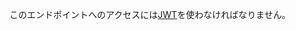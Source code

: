 このエンドポイントへのアクセスには[JWT](/apps/building-github-apps/authenticating-with-github-apps/#authenticating-as-a-github-app)を使わなければなりません。
